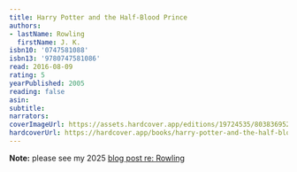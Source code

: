 ```yaml
---
title: Harry Potter and the Half-Blood Prince
authors:
- lastName: Rowling
  firstName: J. K.
isbn10: '0747581088'
isbn13: '9780747581086'
read: 2016-08-09
rating: 5
yearPublished: 2005
reading: false
asin:
subtitle:
narrators:
coverImageUrl: https://assets.hardcover.app/editions/19724535/8038369521613846-58613345.jpg
hardcoverUrl: https://hardcover.app/books/harry-potter-and-the-half-blood-prince/editions/5737223
---
```

**Note:** please see my 2025 [blog post re: Rowling](/blog/2025-02-14/jk-rowling)
